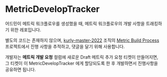 # MetricDevelopTracker

어드민이 메트릭 워크플로우를 생성했을 때, 메트릭 워크플로우의 개발 사항을 트래킹하기 위한 레포입니다.

별도의 코드는 존재하지 않으며, [kurly-master-2022](https://github.com/kurly-master-2022) 조직의 [Metric Build Process](https://github.com/orgs/kurly-master-2022/projects/1) 프로젝트에서 진행 사항을 추적하고, 댓글을 달기 위해 사용합니다.

개발자는 **메트릭 개발 요청** 컬럼에 새로운 Draft 메트릭 추가 요청 티켓이 만들어지면, 그 티켓이 이 MetricDevelopTracker 에게 할당되도록 한 후 개발하면서 진행사항을 공유하면 됩니다.
